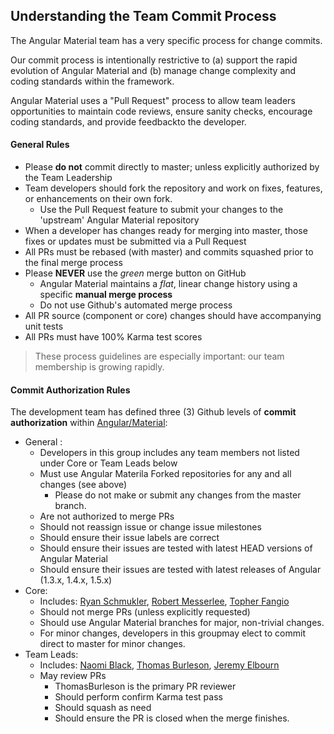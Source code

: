 ## Understanding the Team Commit Process

The Angular Material team has a very specific process for change commits.

Our commit process is intentionally restrictive to (a) support the rapid evolution of Angular Material and (b) manage change complexity and coding standards within the framework. 

Angular Material uses a "Pull Request" process to allow team leaders opportunities to maintain code reviews, ensure sanity checks, encourage coding standards, and provide feedbackto the developer. 

#### General Rules

* Please **do not** commit directly to master; unless explicitly authorized by the Team Leadership
* Team developers should fork the repository and work on fixes, features, or enhancements on their own fork.
  * Use the Pull Request feature to submit your changes to the 'upstream' Angular Material repository
* When a developer has changes ready for merging into master, those fixes or updates must be submitted via a Pull Request
* All PRs must be rebased (with master) and commits squashed prior to the final merge process
* Please **NEVER** use the *green* merge button on GitHub
  * Angular Material maintains a *flat*, linear change history using a specific **manual merge process**
  * Do not use Github's automated merge process
* All PR source (component or core) changes should have accompanying unit tests
* All PRs must have 100% Karma test scores

> These process guidelines are especially important: our team membership is growing rapidly.

#### Commit Authorization Rules

The development team has defined three (3) Github levels of **commit authorization** within [Angular/Material](https://github.com/angular/material/):

* General : 
  * Developers in this group includes any team members not listed under Core or Team Leads below
  * Must use Angular Materila Forked repositories for any and all changes (see above)
    * Please do not make or submit any changes from the master branch. 
  * Are not authorized to merge PRs
  * Should not reassign issue or change issue milestones
  * Should ensure their issue labels are correct
  * Should ensure their issues are tested with latest HEAD versions of Angular Material
  * Should ensure their issues are tested with latest releases of Angular (1.3.x, 1.4.x, 1.5.x)
* Core: 
  * Includes: [Ryan Schmukler](@rschmukler), [Robert Messerlee](@robertmesserle), [Topher Fangio](@topherfangio)
  * Should not merge PRs (unless explicitly requested)
  * Should use Angular Material branches for major, non-trivial changes. 
  * For minor changes, developers in this groupmay elect to commit direct to master for minor changes.
* Team Leads:
  * Includes: [Naomi Black](@naomiblack), [Thomas Burleson](@thomasburleson), [Jeremy Elbourn](@jelbourn)
  * May review PRs
    * ThomasBurleson is the primary PR reviewer 
    * Should perform confirm Karma test pass
    * Should squash as need
    * Should ensure the PR is closed when the merge finishes.
